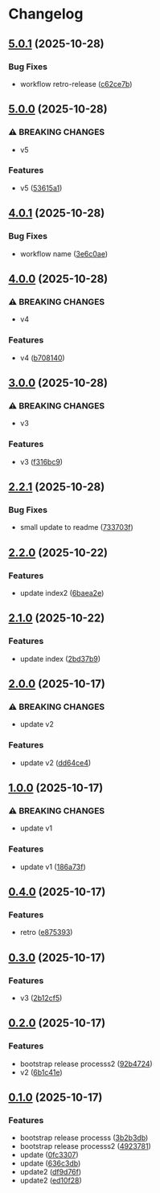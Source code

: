 # Changelog

## [5.0.1](https://github.com/Szhao52/poc-initial-ver/compare/v5.0.0...v5.0.1) (2025-10-28)


### Bug Fixes

* workflow retro-release ([c62ce7b](https://github.com/Szhao52/poc-initial-ver/commit/c62ce7bfc7db01d6951dc55bd221844965f02c7e))

## [5.0.0](https://github.com/Szhao52/poc-initial-ver/compare/v4.0.1...v5.0.0) (2025-10-28)


### ⚠ BREAKING CHANGES

* v5

### Features

* v5 ([53615a1](https://github.com/Szhao52/poc-initial-ver/commit/53615a1d2b6914e32fe04bda5517cd15e9c1f89c))

## [4.0.1](https://github.com/Szhao52/poc-initial-ver/compare/v4.0.0...v4.0.1) (2025-10-28)


### Bug Fixes

* workflow name ([3e6c0ae](https://github.com/Szhao52/poc-initial-ver/commit/3e6c0ae4b8c717366018dd0dbb79126e38bfd622))

## [4.0.0](https://github.com/Szhao52/poc-initial-ver/compare/v3.0.0...v4.0.0) (2025-10-28)


### ⚠ BREAKING CHANGES

* v4

### Features

* v4 ([b708140](https://github.com/Szhao52/poc-initial-ver/commit/b7081406e1439c9c18b9bc625276b13d20d6959a))

## [3.0.0](https://github.com/Szhao52/poc-initial-ver/compare/v2.2.1...v3.0.0) (2025-10-28)


### ⚠ BREAKING CHANGES

* v3

### Features

* v3 ([f316bc9](https://github.com/Szhao52/poc-initial-ver/commit/f316bc9870998731760ac351738d39471c13c5ac))

## [2.2.1](https://github.com/Szhao52/poc-initial-ver/compare/v2.2.0...v2.2.1) (2025-10-28)


### Bug Fixes

* small update to readme ([733703f](https://github.com/Szhao52/poc-initial-ver/commit/733703f4e1cd811e8915f7d9b36954d7a8b17c8b))

## [2.2.0](https://github.com/Szhao52/poc-initial-ver/compare/v2.1.0...v2.2.0) (2025-10-22)


### Features

* update index2 ([6baea2e](https://github.com/Szhao52/poc-initial-ver/commit/6baea2efe45beebf4b3091217874ba43ad83e580))

## [2.1.0](https://github.com/Szhao52/poc-initial-ver/compare/v2.0.0...v2.1.0) (2025-10-22)


### Features

* update index ([2bd37b9](https://github.com/Szhao52/poc-initial-ver/commit/2bd37b9bb04252230d9ba60a3f95b02515094bb4))

## [2.0.0](https://github.com/Szhao52/poc-initial-ver/compare/v1.0.0...v2.0.0) (2025-10-17)


### ⚠ BREAKING CHANGES

* update v2

### Features

* update v2 ([dd64ce4](https://github.com/Szhao52/poc-initial-ver/commit/dd64ce4a55cd48f415b88c56c38fc797e702a9ce))

## [1.0.0](https://github.com/Szhao52/poc-initial-ver/compare/v0.4.0...v1.0.0) (2025-10-17)


### ⚠ BREAKING CHANGES

* update v1

### Features

* update v1 ([186a73f](https://github.com/Szhao52/poc-initial-ver/commit/186a73fd049bc25a5a0469923b14c2f8337460e9))

## [0.4.0](https://github.com/Szhao52/poc-initial-ver/compare/v0.3.0...v0.4.0) (2025-10-17)


### Features

* retro ([e875393](https://github.com/Szhao52/poc-initial-ver/commit/e87539351e35105f6778333791a4883543359acf))

## [0.3.0](https://github.com/Szhao52/poc-initial-ver/compare/v0.2.0...v0.3.0) (2025-10-17)


### Features

* v3 ([2b12cf5](https://github.com/Szhao52/poc-initial-ver/commit/2b12cf5670e4306c9911e39544bdf76562c56392))

## [0.2.0](https://github.com/Szhao52/poc-initial-ver/compare/v0.1.0...v0.2.0) (2025-10-17)


### Features

* bootstrap release processs2 ([92b4724](https://github.com/Szhao52/poc-initial-ver/commit/92b472435ae296509f0c5a27b74da64a8e1536d1))
* v2 ([6b1c41e](https://github.com/Szhao52/poc-initial-ver/commit/6b1c41e825c6ae099e756ae6366ae650de8bd5bf))

## [0.1.0](https://github.com/Szhao52/poc-initial-ver/compare/v0.0.0...v0.1.0) (2025-10-17)


### Features

* bootstrap release processs ([3b2b3db](https://github.com/Szhao52/poc-initial-ver/commit/3b2b3db432a4cfe453743fee06ca336fd6357249))
* bootstrap release processs2 ([4923781](https://github.com/Szhao52/poc-initial-ver/commit/492378150ab3860cd62b1bcb27501269d098cc4e))
* update ([0fc3307](https://github.com/Szhao52/poc-initial-ver/commit/0fc3307dbbb995ba3d0dbec10d024a25e828aaf1))
* update ([636c3db](https://github.com/Szhao52/poc-initial-ver/commit/636c3db9bb9c90fd51d6e91aba9d51f7b928f4e2))
* update2 ([df9d76f](https://github.com/Szhao52/poc-initial-ver/commit/df9d76f3cca801531fa775c8901f6047c0fcf059))
* update2 ([ed10f28](https://github.com/Szhao52/poc-initial-ver/commit/ed10f284a8e32c80cdb534d6de85617d727e62d2))
